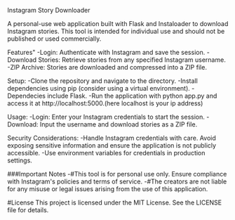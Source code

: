 Instagram Story Downloader

A personal-use web application built with Flask and Instaloader to download Instagram stories. This tool is intended for individual use and should not be published or used commercially.

Features"
-Login: Authenticate with Instagram and save the session.
-Download Stories: Retrieve stories from any specified Instagram username.
-ZIP Archive: Stories are downloaded and compressed into a ZIP file.

Setup:
-Clone the repository and navigate to the directory.
-Install dependencies using pip (consider using a virtual environment).
-Dependecies include Flask.
-Run the application with python app.py and access it at http://localhost:5000.(here localhost is your ip address)

Usage:
-Login: Enter your Instagram credentials to start the session.
-Download: Input the username and download stories as a ZIP file.

Security Considerations:
-Handle Instagram credentials with care. Avoid exposing sensitive information and ensure the application is not publicly accessible.
-Use environment variables for credentials in production settings.

###Important Notes
-#This tool is for personal use only. Ensure compliance with Instagram's policies and terms of service.
-#The creators are not liable for any misuse or legal issues arising from the use of this application.

#License
            This project is licensed under the MIT License. See the LICENSE file for details.
